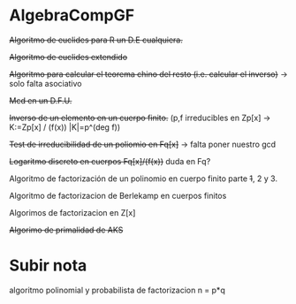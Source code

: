 # AlgebraCompGF

~~Algoritmo de euclides para R un D.E cualquiera.~~

~~Algoritmo de euclides extendido~~

~~Algoritmo para calcular el teorema chino del resto (i.e. calcular el inverso)~~ -> solo falta asociativo

~~Mcd en un D.F.U.~~


~~Inverso de un elemento en un cuerpo finito.~~
(p,f irreducibles en Zp[x] -> K:=Zp[x] / (f(x)) |K|=p^(deg f))

~~Test de irreducibilidad de un poliomio en Fq[x]~~ -> falta poner nuestro gcd

~~Logaritmo discreto en cuerpos Fq[x]/(f(x))~~ duda en Fq?

Algoritmo de factorización de un polinomio en cuerpo finito parte ~~1~~, 2 y 3.

Algoritmo de factorizacion de Berlekamp en cuerpos finitos 

Algorimos de factorizacion en Z[x]

~~Algorimo de primalidad de AKS~~ 


# Subir nota

algoritmo polinomial y probabilista de factorizacion n = p*q
